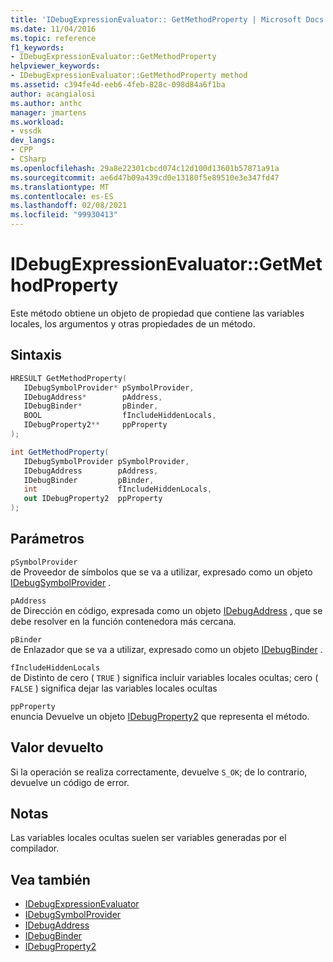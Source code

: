 ```yaml
---
title: 'IDebugExpressionEvaluator:: GetMethodProperty | Microsoft Docs'
ms.date: 11/04/2016
ms.topic: reference
f1_keywords:
- IDebugExpressionEvaluator::GetMethodProperty
helpviewer_keywords:
- IDebugExpressionEvaluator::GetMethodProperty method
ms.assetid: c394fe4d-eeb6-4feb-828c-098d84a6f1ba
author: acangialosi
ms.author: anthc
manager: jmartens
ms.workload:
- vssdk
dev_langs:
- CPP
- CSharp
ms.openlocfilehash: 29a8e22301cbcd074c12d100d13601b57871a91a
ms.sourcegitcommit: ae6d47b09a439cd0e13180f5e89510e3e347fd47
ms.translationtype: MT
ms.contentlocale: es-ES
ms.lasthandoff: 02/08/2021
ms.locfileid: "99930413"
---
```

# <a name="idebugexpressionevaluatorgetmethodproperty"></a>IDebugExpressionEvaluator::GetMethodProperty
Este método obtiene un objeto de propiedad que contiene las variables locales, los argumentos y otras propiedades de un método.

## <a name="syntax"></a>Sintaxis

```cpp
HRESULT GetMethodProperty( 
   IDebugSymbolProvider* pSymbolProvider,
   IDebugAddress*        pAddress,
   IDebugBinder*         pBinder,
   BOOL                  fIncludeHiddenLocals,
   IDebugProperty2**     ppProperty
);
```

```csharp
int GetMethodProperty(
   IDebugSymbolProvider pSymbolProvider,
   IDebugAddress        pAddress,
   IDebugBinder         pBinder,
   int                  fIncludeHiddenLocals,
   out IDebugProperty2  ppProperty
);
```

## <a name="parameters"></a>Parámetros
`pSymbolProvider`\
de Proveedor de símbolos que se va a utilizar, expresado como un objeto [IDebugSymbolProvider](../../../extensibility/debugger/reference/idebugsymbolprovider.md) .

`pAddress`\
de Dirección en código, expresada como un objeto [IDebugAddress](../../../extensibility/debugger/reference/idebugaddress.md) , que se debe resolver en la función contenedora más cercana.

`pBinder`\
de Enlazador que se va a utilizar, expresado como un objeto [IDebugBinder](../../../extensibility/debugger/reference/idebugbinder.md) .

`fIncludeHiddenLocals`\
de Distinto de cero ( `TRUE` ) significa incluir variables locales ocultas; cero ( `FALSE` ) significa dejar las variables locales ocultas

`ppProperty`\
enuncia Devuelve un objeto [IDebugProperty2](../../../extensibility/debugger/reference/idebugproperty2.md) que representa el método.

## <a name="return-value"></a>Valor devuelto
 Si la operación se realiza correctamente, devuelve `S_OK`; de lo contrario, devuelve un código de error.

## <a name="remarks"></a>Notas
 Las variables locales ocultas suelen ser variables generadas por el compilador.

## <a name="see-also"></a>Vea también
- [IDebugExpressionEvaluator](../../../extensibility/debugger/reference/idebugexpressionevaluator.md)
- [IDebugSymbolProvider](../../../extensibility/debugger/reference/idebugsymbolprovider.md)
- [IDebugAddress](../../../extensibility/debugger/reference/idebugaddress.md)
- [IDebugBinder](../../../extensibility/debugger/reference/idebugbinder.md)
- [IDebugProperty2](../../../extensibility/debugger/reference/idebugproperty2.md)

